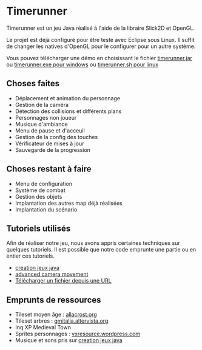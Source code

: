 Timerunner
==========

Timerunner est un jeu Java réalisé à l'aide de la libraire Slick2D et OpenGL.

Le projet est déjà configuré pour être testé avec Eclipse sous Linux. Il suffit de changer les natives d'OpenGL pour le configurer pour un autre système.

Vous pouvez télécharger une démo en choisissant le fichier [timerunner.jar](https://github.com/Claros/Timerunner/blob/master/timerunner.jar?raw=true) ou [timerunner.exe pour windows](https://github.com/Claros/Timerunner/blob/master/timerunner.exe?raw=true) ou [timerunner.sh pour linux](https://github.com/Claros/Timerunner/blob/master/timerunner.sh?raw=true)

Choses faites
-------------
* Déplacement et animation du personnage
* Gestion de la caméra
* Détection des collisions et différents plans
* Personnages non joueur
* Musique d'ambiance
* Menu de pause et d'acceuil
* Gestion de la config des touches
* Vérificateur de mises à jour
* Sauvegarde de la progression

Choses restant à faire
----------------------
* Menu de configuration
* Système de combat
* Gestion des objets
* Implantation des autres map déjà réalisées
* Implantation du scénario

Tutoriels utilisés
------------------
Afin de réaliser notre jeu, nous avons appris certaines techniques sur quelques tutoriels. Il est possible que notre code emprunte une partie ou en entier ces tutoriels.
* [creation jeux java](http://www.creationjeuxjava.fr/)
* [advanced camera movement](http://shockper.com/blog/tutorials/slick2d-advanced-camera-movement/)
* [Télécharger un fichier depuis une URL](http://respawner.fr/blog/index.php?post/2008/09/07/Telecharger-un-fichier-depuis-une-URL-avec-Java)

Emprunts de ressources
----------------------
* Tileset moyen âge : [allacrost.org](http://www.allacrost.org/forum/viewtopic.php?p=34055#p34055)
* Tileset arbres : [gmitalia.altervista.org](http://gmitalia.altervista.org/gmi_forum/viewtopic.php?p=123499&sid=a59f3246236cd43a2a6015a01c59a618#p123499)
* Inq XP Medieval Town
* Sprites personnages : [vxresource.wordpress.com](http://vxresource.wordpress.com/2010/03/29/o-mai-gaad-its-an-update/)
* Musique et sons pris sur [creation jeux java](http://www.creationjeuxjava.fr/)
